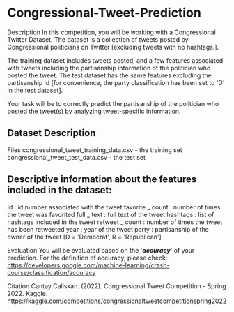 # Congressional-Tweet-Prediction
Description
In this competition, you will be working with a Congressional Twitter Dataset. The dataset is a collection of tweets posted by Congressional politicians on Twitter [excluding tweets with no hashtags.].

The training dataset includes tweets posted, and a few features associated with tweets including the partisanship information of the politician who posted the tweet. The test dataset has the same features excluding the partisanship id [for convenience, the party classification has been set to 'D' in the test dataset].

Your task will be to correctly predict the partisanship of the politician who posted the tweet(s) by analyzing tweet-specific information.

## Dataset Description
Files
congressional_tweet_training_data.csv - the training set
congressional_tweet_test_data.csv - the test set

## Descriptive information about the features included in the dataset:

Id : id number associated with the tweet
favorite _ count : number of times the tweet was favorited
full _ text : full text of the tweet
hashtags : list of hashtags included in the tweet
retweet _ count : number of times the tweet has been retweeted
year : year of the tweet
party : partisanship of the owner of the tweet [D = 'Democrat', R = 'Republican']

Evaluation
You will be evaluated based on the '***accuracy***' of your prediction. For the definition of accuracy, please check: https://developers.google.com/machine-learning/crash-course/classification/accuracy

Citation
Cantay Caliskan. (2022). Congressional Tweet Competition - Spring 2022. Kaggle. https://kaggle.com/competitions/congressionaltweetcompetitionspring2022


